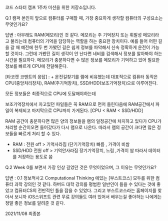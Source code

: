 코드 스타터 캠프 1주차 미션을 위한 저장소입니다.

Q.1 캠퍼 본인이 앞으로 컴퓨터를 구매할 때, 가장 중요하게 생각할 컴퓨터의 구성요소는 무엇인가요?


답변 : 아무래도 RAM(메모리)인 것 같다. 메모리는 주 기억장치 또는 휘발성 메모리라고 불리는데 컴퓨터의 기억을 담당하는 역할을 하는 중요한 장치이다. 예를 들어 어떤 길을 갈 때 예전에 한두 번 가봤던 길은 쉽게 정보를 파악해서 신속 정확하게 운전이 가능 할 것이다. 그런데 가봤던 길이 생각이 안 난다면 네비를 검색해서 정보를 알아봐야 하는 시간을 필요하다. 메모리가 충분하다면 수 많은 정보를 메모리가 기억하고 있어 필요한 정보를 빠르게 CPU에 전달해준다.

[타코캣 코멘트의 응답] :  + 운전길찾기를 램에 비유했는데 
대표적으로 컴퓨터 동작은 CPU(중앙처리장치),  RAM(주기억장치), SSD/HDD(보조기억장치)으로 이루어진다.

모든 정보들은 최종적으로 CPU에 도달해야하는데
 
보조기억장치에서 자고있던 파일들은 꼭 RAM으로 먼저 들린다음에 RAM공간에서 파일이 복제되고 마지막으로 CPU까지 가게된다. [CPU < RAM < SSD/HDD]

RAM 공간이 충분하다면 많은 양의 정보들을 램의 일정공간에 차지하고 있다가 CPU가 처리할 순간이오면 들어갔다가 다시 램으로 나온다. 따라서 램의 공간이 크다면 많은 정보들을 빠르게 처리 할 수 있다.  


* RAM : 전원 off > 기억사라짐 (단기기억장치) 빠름 , 가격이 비쌈 
* SSD/HDD 전원 off > 기억안사라짐 장기기억장치, 느림 ,가격이 쌈 따라서 데이터를 저장하는 용도로 씀


Q.2 Week 0를 보면서 가장 인상 깊었던 것은 무엇이었으며, 그 이유는 무엇인가요?

답변 : 0.1 정보적사고 Computational Thinking 에있는 [부스트코스] 모두를 위한 컴퓨터 과학 강의인 것 같다. 
하버드 대학 강의를 평범한 일반인이 들을 수 있다는 것에 좋았고 컴퓨터CS의 전반적인 틀을 잡을 수 있었다.
그리고 부스트코스라는 홈페이지를 찾아서 보니까 iOS스위프트 관련 무료 강의들도 여러 있어서 배우는걸 좋아하는 나에게는 정말
좋은 정보를 알려준 것 같다. 

2021/11/08 최종본
